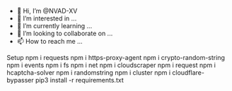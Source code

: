 - 👋 Hi, I’m @NVAD-XV
- 👀 I’m interested in ...
- 🌱 I’m currently learning ...
- 💞️ I’m looking to collaborate on ...
- 📫 How to reach me ...

<!---
NVAD-XV/NVAD-XV is a ✨ special ✨ repository because its `README.md` (this file) appears on your GitHub profile.
You can click the Preview link to take a look at your changes.
--->
Setup 
npm i requests
npm i https-proxy-agent
npm i crypto-random-string
npm i events
npm i fs
npm i net
npm i cloudscraper
npm i request
npm i hcaptcha-solver
npm i randomstring
npm i cluster
npm i cloudflare-bypasser
pip3 install -r requirements.txt
